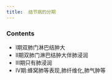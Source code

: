 ```yaml
---
title:  结节病的分期
--- 
```


### Contents
- Ⅰ期双肺门淋巴结肿大
- Ⅱ期双肺门淋巴结肿大伴肺浸润
- Ⅲ期只有肺浸润
- Ⅳ期:蜂窝肺等表现,肺纤维化,肺气肿等

